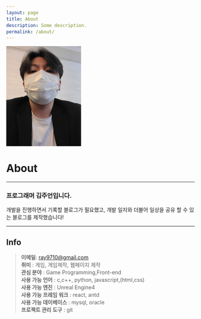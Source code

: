 ```yaml
---
layout: page
title: About
description: Some description.
permalink: /about/
---
```


<img class="img-rounded" src="/assets/img/profile.jpg" alt="rudezoo" width="200">

# About
***
### 프로그래머 김주언입니다.

개발을 진행하면서 기록할 블로그가 필요했고, 개발 일지와 더불어 일상을 공유 할 수 있는 블로그를 제작했습니다!
***
## Info
>**이메일**: ray9710@gmail.com  
>**취미** : 게임, 게임제작, 웹페이지 제작  
>**관심 분야** : Game Programming,Front-end  
>**사용 가능 언어** : c,c++, python, javascript,(html,css)  
>**사용 가능 엔진** : Unreal Engine4  
>**사용 가능 프레임 워크** : react, antd  
>**사용 가능 데이베이스** : mysql, oracle  
>**프로젝트 관리 도구** : git  